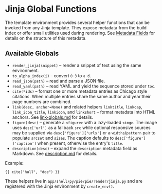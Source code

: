 # Jinja Global Functions

The template environment provides several helper functions that can be invoked
from any Jinja template. They expose metadata from the build index or offer
small utilities used during rendering. See [Metadata Fields](metadata-fields.md)
for details on the structure of this metadata.

## Available Globals

- `render_jinja(snippet)` – render a snippet of text using the same environment.
- `to_alpha_index(i)` – convert `0`–`3` to `a`–`d`.
- `read_json(path)` – read and parse a JSON file.
- `read_yaml(path)` – read YAML and yield the sequence stored under `toc`.
- `cite(*ids)` – format one or more metadata entries as Chicago style
  citations. When multiple entries share the same author and year their page
  numbers are combined.
- `link(desc, anchor=None)` and related helpers `linktitle`, `linkcap`,
  `link_icon_title`, `linkicon`, and `linkshort` – format metadata into HTML
  anchors. See [link-globals.md](link-globals.md) for details.
- `figure(desc)` – generate a `<figure>` with a lazy-loaded `<img>`. The image
  uses `desc['url']` as a fallback `src` while optional responsive sources may
  be supplied via `desc['figure']['urls']` or a `widths`/`pattern` pair to
  populate `srcset` and `sizes`. The caption defaults to
  `desc['figure']['caption']` when present, otherwise the entry's `title`.
- `description(desc)` – expand the `description` metadata field as Markdown.
  See [description.md](description.md) for details.

Example:

```jinja
{{ cite("hull", "doe") }}
```

These helpers live in `app/shell/py/pie/pie/render/jinja.py` and are
registered with the Jinja environment by `create_env()`.

